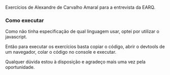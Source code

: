 Exercícios de Alexandre de Carvalho Amaral para a entrevista da EARQ.

### Como executar

Como não tinha especificação de qual linguagem usar, optei por utilizar o javascript.

Então para executar os exercícios basta copiar o código, abrir o devtools de um navegador, colar o código no console e executar.

Qualquer dúvida estou à disposição e agradeço mais uma vez pela oportunidade.